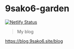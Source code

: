# 9sako6-garden

[![Netlify Status](https://api.netlify.com/api/v1/badges/1a3c7a02-ce96-434c-9a52-8a0eefaa3762/deploy-status)](https://app.netlify.com/sites/9sako6-garden/deploys)

> My blog

https://blog.9sako6.site/blog
